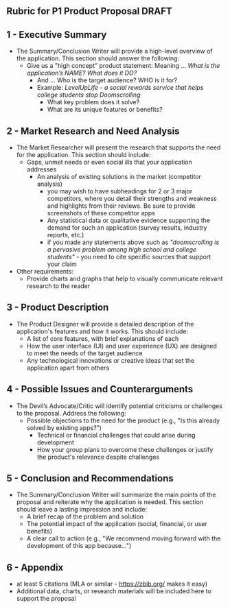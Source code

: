 ## Rubric for P1 Product Proposal DRAFT

## 1 - Executive Summary
- The Summary/Conclusion Writer will provide  a high-level overview of the application. This section should answer the following:
  - Give us a "high concept" product statement: Meaning … *What is the application’s NAME?* *What does it DO?*
    - And … Who is the target audience? WHO is it for?
    - Example: *LevelUpLife - a social rewards service that helps college students stop Doomscrolling*
        - What key problem does it solve?
        - What are its unique features or benefits?
        
## 2 - Market Research and Need Analysis
- The Market Researcher will present the research that supports the need for the application. This section should include:
  - Gaps, unmet needs or even social ills that your application addresses
    - An analysis of existing solutions in the market (competitor analysis)
      - you may wish to have subheadings for 2 or 3 major competitors, where you detail their strengths and weakness and highlights from their reviews. Be sure to provide screenshots of these competitor apps
      - Any statistical data or qualitative evidence supporting the demand for such an application (survey results, industry reports, etc.)
      - if you made any statements above such as *"doomscrolling is a pervasive problem among high school and college students"* - you need to cite specific sources that support your claim
- Other requirements:
  - Provide charts and graphs that help to visually communicate relevant research to the reader
       
## 3 - Product Description
- The Product Designer will provide a detailed description of the application's features and how it works. This should include:
  - A list of core features, with brief explanations of each
  - How the user interface (UI) and user experience (UX) are designed to meet the needs of the target audience
  - Any technological innovations or creative ideas that set the application apart from others
        
## 4 - Possible Issues and Counterarguments
- The Devil’s Advocate/Critic will identify potential criticisms or challenges to the proposal. Address the following:
  - Possible objections to the need for the product (e.g., "Is this already solved by existing apps?")
    - Technical or financial challenges that could arise during development
    - How your group plans to overcome these challenges or justify the product's relevance despite challenges

## 5 - Conclusion and Recommendations
- The Summary/Conclusion Writer will summarize the main points of the proposal and reiterate why the application is needed. This section should leave a lasting impression and include:
  - A brief recap of the problem and solution
  - The potential impact of the application (social, financial, or user benefits)
  - A clear call to action (e.g., "We recommend moving forward with the development of this app because…")

## 6 - Appendix
- at least 5 citations (MLA or similar - https://zbib.org/ makes it easy)
- Additional data, charts, or research materials will be included here to support the proposal
